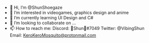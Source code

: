 - 👋 Hi, I’m @ShunShoegaze
- 👀 I’m interested in videogames, graphics design and anime
- 🌱 I’m currently learning UI Design and C#
- 💞️ I’m looking to collaborate on ...
- 📫 How to reach me:
     Discord: 🎃Shun👻#7049
     Twitter: @VibingShun
     Email: KeroKeroMosquito@protonmail.com

<!---
ShunShoegaze/ShunShoegaze is a ✨ special ✨ repository because its `README.md` (this file) appears on your GitHub profile.
You can click the Preview link to take a look at your changes.
--->
